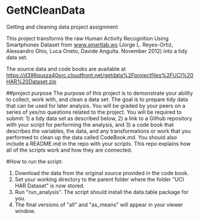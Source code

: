 # GetNCleanData

Getting and cleaning data project assignment

This project transforms the raw Human Activity Recognition Using Smartphones Dataset from www.smartlab.ws (Jorge L. Reyes-Ortiz, Alessandro Ghio, Luca Oneto, Davide Anguita. November 2012) into a tidy data set.

The source data and code books are available at https://d396qusza40orc.cloudfront.net/getdata%2Fprojectfiles%2FUCI%20HAR%20Dataset.zip 

##project purpose
The purpose of this project is to demonstrate your ability to collect, work with, and clean a data set. The goal is to prepare tidy data that can be used for later analysis. You will be graded by your peers on a series of yes/no questions related to the project. You will be required to submit: 1) a tidy data set as described below, 2) a link to a Github repository with your script for performing the analysis, and 3) a code book that describes the variables, the data, and any transformations or work that you performed to clean up the data called CodeBook.md. You should also include a README.md in the repo with your scripts. This repo explains how all of the scripts work and how they are connected.




#How to run the script:

1. Download the data from the original source provided in the code book.
2. Set your working directory to the parent folder where the folder "UCI HAR Dataset" is now stored.
3. Run "run_analysis". The script should install the data.table package for you.
4. The final versions of "all" and "as_means" will appear in your viewer window.
